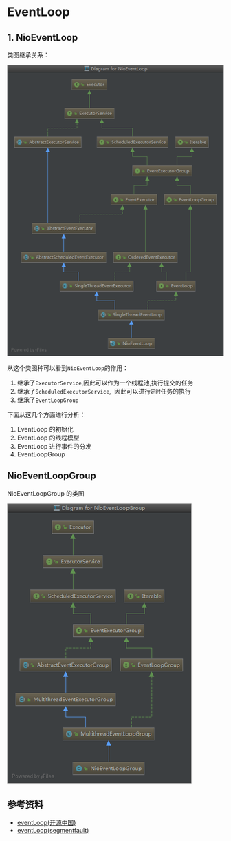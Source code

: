 # EventLoop

## 1. NioEventLoop

类图继承关系：

![NioEventLoop](./images/NioEventLoop.png)

从这个类图种可以看到`NioEventLoop`的作用：

1. 继承了`ExecutorService`,因此可以作为一个线程池,执行提交的任务
2. 继承了`ScheduledExecutorService`,  因此可以进行`定时`任务的执行
3. 继承了`EventLoopGroup`

下面从这几个方面进行分析：

1. EventLoop 的初始化
2. EventLoop 的线程模型
3. EventLoop 进行事件的分发
4. EventLoopGroup

## NioEventLoopGroup

NioEventLoopGroup 的类图

![NioEventLoopGroup](./images/NioEventLoopGroup.png)

## 参考资料

- [eventLoop(开源中国)](https://my.oschina.net/andylucc/blog/618179)
- [eventLoop(segmentfault)](https://segmentfault.com/a/1190000007403873)
